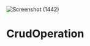 ![Screenshot (1442)](https://user-images.githubusercontent.com/84003456/121016420-bb4a0680-c7b9-11eb-8d41-1adcdb52fb69.png)
# CrudOperation
